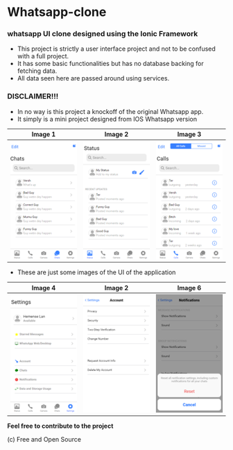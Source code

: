 # Whatsapp-clone
### whatsapp UI clone designed using the Ionic Framework
- This project is strictly a user interface project and not to be confused with a full project. 
- It has some basic functionalities but has no database backing for fetching data.
- All data seen here are passed around using services.

### DISCLAIMER!!!
- In no way is this project a knockoff of the original Whatsapp app.
- It simply is a mini project designed from IOS Whatsapp version


Image 1|Image 2|Image 3
-------|-------|-------
![homepage_image](https://github.com/Lihemen/Whatsapp-clone/blob/master/src/assets/images/whatsapp-clone-images/chats.png)| ![status_image](https://github.com/Lihemen/Whatsapp-clone/blob/master/src/assets/images/whatsapp-clone-images/status.png)| ![calls_image](https://github.com/Lihemen/Whatsapp-clone/blob/master/src/assets/images/whatsapp-clone-images/calls.png)


- These are just some images of the UI of the application

Image 4|Image 2|Image 6
-------|-------|-------
![settings](https://github.com/Lihemen/Whatsapp-clone/blob/master/src/assets/images/whatsapp-clone-images/settings.png)| ![accounts](https://github.com/Lihemen/Whatsapp-clone/blob/master/src/assets/images/whatsapp-clone-images/account.png)| ![notifications](https://github.com/Lihemen/Whatsapp-clone/blob/master/src/assets/images/whatsapp-clone-images/notifications.png)|


__Feel free to contribute to the project__

(c) Free and Open Source
